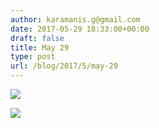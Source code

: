 ```yaml
---
author: karamanis.g@gmail.com
date: 2017-05-29 18:33:00+00:00
draft: false
title: May 29
type: post
url: /blog/2017/5/may-29
---
```




  
   ![](/images/2017-05-29-20175may-29/IMG_1260.jpg)

  

  
   ![](/images/2017-05-29-20175may-29/IMG_1262.jpg)

  


